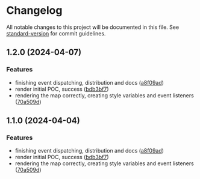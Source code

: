 # Changelog

All notable changes to this project will be documented in this file. See [standard-version](https://github.com/conventional-changelog/standard-version) for commit guidelines.

## 1.2.0 (2024-04-07)


### Features

* finishing event dispatching, distribution and docs ([a8f09ad](https://github.com/LuizJarduli/brazil-mentioned/commit/a8f09ade93456c3f9438cc440674428e89319366))
* render initial POC, success ([bdb3bf7](https://github.com/LuizJarduli/brazil-mentioned/commit/bdb3bf758607e47aae099a95d1e86db5c9fb44c9))
* rendering the map correctly, creating style variables and event listeners ([70a509d](https://github.com/LuizJarduli/brazil-mentioned/commit/70a509d7829f3a89db46bb20cad2a43861d6c7e7))

## 1.1.0 (2024-04-04)

### Features

* finishing event dispatching, distribution and docs ([a8f09ad](https://github.com/LuizJarduli/brazil-mentioned/commit/a8f09ade93456c3f9438cc440674428e89319366))
* render initial POC, success ([bdb3bf7](https://github.com/LuizJarduli/brazil-mentioned/commit/bdb3bf758607e47aae099a95d1e86db5c9fb44c9))
* rendering the map correctly, creating style variables and event listeners ([70a509d](https://github.com/LuizJarduli/brazil-mentioned/commit/70a509d7829f3a89db46bb20cad2a43861d6c7e7))
